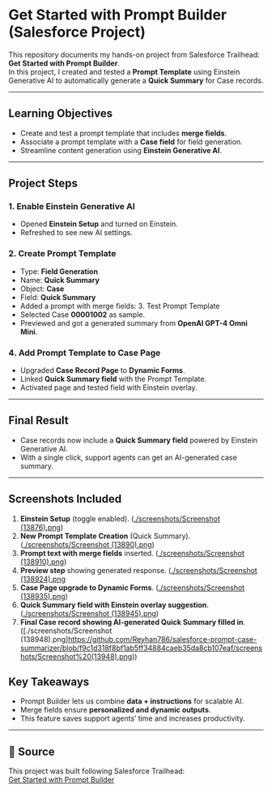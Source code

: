 #  Get Started with Prompt Builder (Salesforce Project)

This repository documents my hands-on project from Salesforce Trailhead: **Get Started with Prompt Builder**.  
In this project, I created and tested a **Prompt Template** using Einstein Generative AI to automatically generate a **Quick Summary** for Case records.

---

##  Learning Objectives
- Create and test a prompt template that includes **merge fields**.  
- Associate a prompt template with a **Case field** for field generation.  
- Streamline content generation using **Einstein Generative AI**.  

---

## Project Steps

### 1️. Enable Einstein Generative AI
- Opened **Einstein Setup** and turned on Einstein.  
- Refreshed to see new AI settings.  

### 2️. Create Prompt Template
- Type: **Field Generation**  
- Name: **Quick Summary**  
- Object: **Case**  
- Field: **Quick Summary**  
- Added a prompt with merge fields:
  3️. Test Prompt Template
- Selected Case **00001002** as sample.  
- Previewed and got a generated summary from **OpenAI GPT-4 Omni Mini**.  

### 4️. Add Prompt Template to Case Page
- Upgraded **Case Record Page** to **Dynamic Forms**.  
- Linked **Quick Summary field** with the Prompt Template.  
- Activated page and tested field with Einstein overlay.  

---

## Final Result
- Case records now include a **Quick Summary field** powered by Einstein Generative AI.  
- With a single click, support agents can get an AI-generated case summary.  

---

##  Screenshots Included
1. **Einstein Setup** (toggle enabled). ([./screenshots/Screenshot (13876).png](https://github.com/Reyhan786/salesforce-prompt-case-summarizer/blob/2e519676f01175368447883b1bcb73218dcade51/screenshots/Screenshot%20(13876).png))
2. **New Prompt Template Creation** (Quick Summary).([./screenshots/Screenshot (13890).png](https://github.com/Reyhan786/salesforce-prompt-case-summarizer/blob/35ca577ab003b72dbc1197c4bb59e7ef1814efc2/screenshots/Screenshot%20(13890).png)) 
3. **Prompt text with merge fields** inserted. ([./screenshots/Screenshot (138910).png](https://github.com/Reyhan786/salesforce-prompt-case-summarizer/blob/2a1b164e29a34a9746ff8c4ef79b193940e263b7/screenshots/Screenshot%20(13910).png))
4. **Preview step** showing generated response. ([./screenshots/Screenshot (138924).png](https://github.com/Reyhan786/salesforce-prompt-case-summarizer/blob/9752a683e633c9e08b452262a695183bb73ae172/screenshots/Screenshot%20(13924).png)
5. **Case Page upgrade to Dynamic Forms**.  ([./screenshots/Screenshot (138935).png](https://github.com/Reyhan786/salesforce-prompt-case-summarizer/blob/97072baf721d92bb7bceac58ed1914bcd8e87d37/screenshots/Screenshot%20(13935).png))
6. **Quick Summary field with Einstein overlay suggestion**. ([./screenshots/Screenshot (138945).png](https://github.com/Reyhan786/salesforce-prompt-case-summarizer/blob/7db05fd2346829a74dd66238c2de7e419e27a5e3/screenshots/Screenshot%20(13945).png))
7. **Final Case record showing AI-generated Quick Summary filled in**.  ([./screenshots/Screenshot (138948).png]https://github.com/Reyhan786/salesforce-prompt-case-summarizer/blob/f9c1d318f8bf1ab5ff34884caeb35da8cb107eaf/screenshots/Screenshot%20(13948).png))

##  Key Takeaways
- Prompt Builder lets us combine **data + instructions** for scalable AI.  
- Merge fields ensure **personalized and dynamic outputs**.  
- This feature saves support agents’ time and increases productivity.  

---

## 🔗 Source
This project was built following Salesforce Trailhead:  
 [Get Started with Prompt Builder]([https://trailhead.salesforce.com/](https://trailhead.salesforce.com/content/learn/projects/quick-start-prompt-builder/get-started-with-prompt-builder))  






